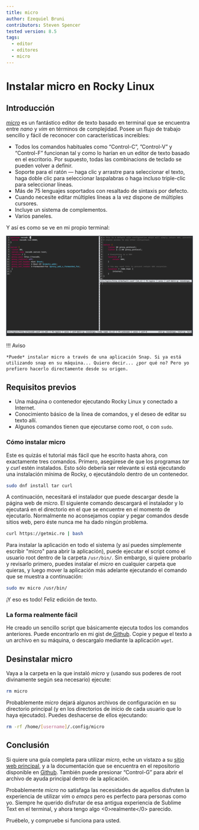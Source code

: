 ```yaml
---
title: micro
author: Ezequiel Bruni
contributors: Steven Spencer
tested version: 8.5
tags:
  - editor
  - editores
  - micro
---
```


# Instalar micro en Rocky Linux

## Introducción

*[micro](https://micro-editor.github.io)* es un fantástico editor de texto basado en terminal que se encuentra entre *nano* y *vim* en términos de complejidad. Posee un flujo de trabajo sencillo y fácil de reconocer con características increibles:

* Todos los comandos habituales como “Control-C”, ”Control-V” y “Control-F” funcionan tal y como lo harían en un editor de texto basado en el escritorio. Por supuesto, todas las combinacions de teclado se pueden volver a definir.
* Soporte para el ratón — haga clic y arrastre para seleccionar el texto, haga doble clic para seleccionar laspalabras o haga incluso triple-clic para seleccionar líneas.
* Más de 75 lenguajes soportados con resaltado de sintaxis por defecto.
* Cuando necesite editar múltiples líneas a la vez dispone de múltiples cursores.
* Incluye un sistema de complementos.
* Varios paneles.

Y así es como se ve en mi propio terminal:

![Una captura de pantalla del editor de micro texto](images/micro-text-editor.png)

!!! Aviso

    *Puede* instalar micro a través de una aplicación Snap. Si ya está utilizando snap en su máquina... Quiero decir... ¿por qué no? Pero yo prefiero hacerlo directamente desde su origen.

## Requisitos previos

* Una máquina o contenedor ejecutando Rocky Linux y conectado a Internet.
* Conocimiento básico de la línea de comandos, y el deseo de editar su texto allí.
* Algunos comandos tienen que ejecutarse como root, o con `sudo`.

### Cómo instalar micro

Este es quizás el tutorial más fácil que he escrito hasta ahora, con exactamente tres comandos. Primero, asegúrese de que los programas *tar* y *curl* estén instalados. Esto sólo debería ser relevante si está ejecutando una instalación mínima de Rocky, o ejecutándolo dentro de un contenedor.

```bash
sudo dnf install tar curl
```

A continuación, necesitará el instalador que puede descargar desde la página web de *micro*. El siguiente comando descargará el instalador y lo ejecutará en el directorio en el que se encuentre en el momento de ejecutarlo. Normalmente no aconsejamos copiar y pegar comandos desde sitios web, pero éste nunca me ha dado ningún problema.

```bash
curl https://getmic.ro | bash
```

Para instalar la aplicación en todo el sistema (y así puedes simplemente escribir "micro" para abrir la aplicación), puede ejecutar el script como el usuario root dentro de la carpeta `/usr/bin/`. Sin embargo, si quiere probarlo y revisarlo primero, puedes instalar el *micro* en cualquier carpeta que quieras, y luego mover la aplicación más adelante ejecutando el comando que se muestra a continuación:

```bash
sudo mv micro /usr/bin/
```

¡Y eso es todo! Feliz edición de texto.

### La forma realmente fácil

He creado un sencillo script que básicamente ejecuta todos los comandos anteriores. Puede encontrarlo en mi gist de[ Github](https://gist.github.com/EzequielBruni/0e29f2c0a63500baf6fe9e8c51c7b02f). Copie y pegue el texto a un archivo en su máquina, o descargalo mediante la aplicación `wget`.

## Desinstalar micro

Vaya a la carpeta en la que instaló *micro* y (usando sus poderes de root divinamente según sea necesario) ejecute:

```bash
rm micro
```

Probablemente *micro* dejará algunos archivos de configuración en su directorio principal (y en los directorios de inicio de cada usuario que lo haya ejecutado). Puedes deshacerse de ellos ejecutando:

```bash
rm -rf /home/[username]/.config/micro
```

## Conclusión

Si quiere una guía completa para utilizar *micro*, eche un vistazo a su [sitio web principal](https://micro-editor.github.io), y a la documentación que se encuentra en el repositorio disponible en [Github](https://github.com/zyedidia/micro/tree/master/runtime/help). También puede presionar “Control-G” para abrir el archivo de ayuda principal dentro de la aplicación.

Probablemente *micro* no satisfaga las necesidades de aquellos disfruten la experiencia de utilizar *vim* o *emacs* pero es perfecto para personas como yo. Siempre he querido disfrutar de esa antigua experiencia de Sublime Text en el terminal, y ahora tengo algo <0>realmente</0> parecido.

Pruébelo, y compruebe si funciona para usted.
